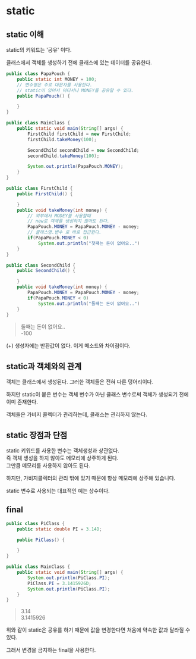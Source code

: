 # static

## static 이해

static의 키워드는 '공유' 이다.

클래스에서 객체를 생성하기 전에 클래스에 있는 데이터를 공유한다.

```java
public class PapaPouch {
    public static int MONEY = 100;
    // 변수명은 주로 대문자를 사용한다.
    // static이 있어서 어디서나 MONEY를 공유할 수 있다.
    public PapaPouch() {

    }
}

```

```java
public class MainClass {
    public static void main(String[] args) {
        FirstChild firstChild = new FirstChild;
        firstChild.takeMoney(100);

        SecondChild secondChild = new SecondChild;
        secondChild.takeMoney(100);

        System.out.println(PapaPouch.MONEY);
    }
}
```

```java
public class FirstChild {
    public FirstChild() {

    }
    public void takeMoney(int money) {
        // 외부에서 MODEY를 사용할때
        // new로 객체를 생성하지 않아도 된다.
        PapaPouch.MONEY = PapaPouch.MONEY - money;
        // 클래스명.변수 로 바로 접근한다.
        if(PapaPouch.MONEY < 0)
            System.out.println("첫째는 돈이 없어요..")
    }
}
```

```java
public class SecondChild {
    public SecondChild() {

    }
    public void takeMoney(int money) {
        PapaPouch.MONEY = PapaPouch.MONEY - money;
        if(PapaPouch.MONEY < 0)
            System.out.println("둘째는 돈이 없어요..")
    }
}
```

> 둘째는 돈이 없어요.. <br>
> -100

(+) 생성자에는 반환값이 없다. 이게 메소드와 차이점이다.

## static과 객체와의 관계

객체는 클래스에서 생성된다. 그러한 객체들은 전혀 다른 덩어리이다.

하지만 static이 붙은 변수는 객체 변수가 아닌 클래스 변수로써 객체가 생성되기 전에 이미 존재한다.

객체들은 가비지 콜렉터가 관리하는데, 클래스는 관리하지 않는다.

## static 장점과 단점

static 키워드를 사용한 변수는 객체생성과 상관없다.<br>
즉 객체 생성을 하지 않아도 메모리에 상주하게 된다.<br>
그만큼 메모리를 사용하지 않아도 된다.

하지만, 가비지콜렉터의 관리 밖에 있기 때문에 항상 메모리에 상주해 있습니다.

static 변수로 사용되는 대표적인 예는 상수이다.

## final

```java
public class PiClass {
    public static double PI = 3.14D;

    public PiClass() {

    }
}
```

```java
public class MainClass {
    public static void main(String[] args) {
        System.out.println(PiClass.PI);
        PiClass.PI = 3.1415926D;
        System.out.println(PiClass.PI);
    }
}
```

> 3.14 <br>
> 3.1415926

위와 같이 static은 공유를 하기 때문에 값을 변경한다면 처음에 약속한 값과 달라질 수 있다.

그래서 변경을 금지하는 final을 사용한다.
